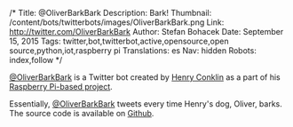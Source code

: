 /*
Title: @OliverBarkBark
Description: Bark!
Thumbnail: /content/bots/twitterbots/images/OliverBarkBark.png
Link: http://twitter.com/OliverBarkBark
Author: Stefan Bohacek
Date: September 15, 2015
Tags: twitter,bot,twitterbot,active,opensource,open source,python,iot,raspberry pi
Translations: es
Nav: hidden
Robots: index,follow
*/

[@OliverBarkBark](https://twitter.com/OliverBarkBark) is a Twitter bot created by [Henry Conklin](https://github.com/HenryWConklin) as a part of his [Raspberry Pi-based project](http://henrywconklin.github.io/projects/2015/08/17/oliver-twitter.html).

Essentially, [@OliverBarkBark](https://twitter.com/OliverBarkBark) tweets every time Henry's dog, Oliver, barks. The source code is available on [Github](https://github.com/HenryWConklin/barkdetect).